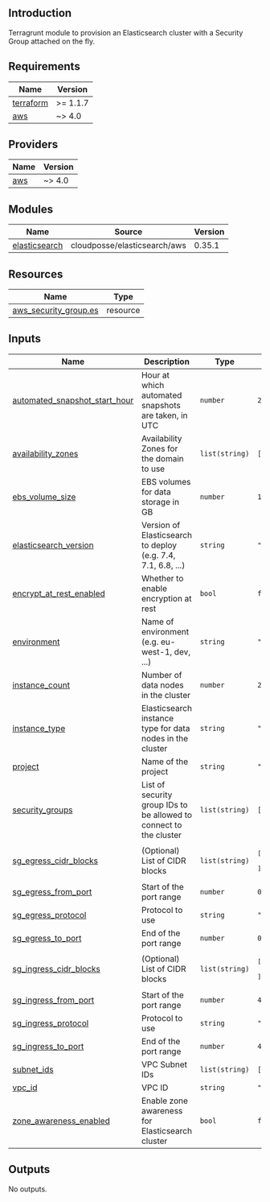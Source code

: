 <!-- BEGIN_TF_DOCS -->

## Introduction
Terragrunt module to provision an Elasticsearch cluster with a Security Group attached on the fly.


## Requirements

| Name | Version |
|------|---------|
| <a name="requirement_terraform"></a> [terraform](#requirement\_terraform) | >= 1.1.7 |
| <a name="requirement_aws"></a> [aws](#requirement\_aws) | ~> 4.0 |

## Providers

| Name | Version |
|------|---------|
| <a name="provider_aws"></a> [aws](#provider\_aws) | ~> 4.0 |

## Modules

| Name | Source | Version |
|------|--------|---------|
| <a name="module_elasticsearch"></a> [elasticsearch](#module\_elasticsearch) | cloudposse/elasticsearch/aws | 0.35.1 |

## Resources

| Name | Type |
|------|------|
| [aws_security_group.es](https://registry.terraform.io/providers/hashicorp/aws/latest/docs/resources/security_group) | resource |

## Inputs

| Name | Description | Type | Default | Required |
|------|-------------|------|---------|:--------:|
| <a name="input_automated_snapshot_start_hour"></a> [automated\_snapshot\_start\_hour](#input\_automated\_snapshot\_start\_hour) | Hour at which automated snapshots are taken, in UTC | `number` | `2` | no |
| <a name="input_availability_zones"></a> [availability\_zones](#input\_availability\_zones) | Availability Zones for the domain to use | `list(string)` | `[]` | no |
| <a name="input_ebs_volume_size"></a> [ebs\_volume\_size](#input\_ebs\_volume\_size) | EBS volumes for data storage in GB | `number` | `10` | no |
| <a name="input_elasticsearch_version"></a> [elasticsearch\_version](#input\_elasticsearch\_version) | Version of Elasticsearch to deploy (e.g. 7.4, 7.1, 6.8, ...) | `string` | `"6.5"` | no |
| <a name="input_encrypt_at_rest_enabled"></a> [encrypt\_at\_rest\_enabled](#input\_encrypt\_at\_rest\_enabled) | Whether to enable encryption at rest | `bool` | `false` | no |
| <a name="input_environment"></a> [environment](#input\_environment) | Name of environment (e.g. eu-west-1, dev, ...) | `string` | `""` | no |
| <a name="input_instance_count"></a> [instance\_count](#input\_instance\_count) | Number of data nodes in the cluster | `number` | `2` | no |
| <a name="input_instance_type"></a> [instance\_type](#input\_instance\_type) | Elasticsearch instance type for data nodes in the cluster | `string` | `"t2.small.elasticsearch"` | no |
| <a name="input_project"></a> [project](#input\_project) | Name of the project | `string` | `""` | no |
| <a name="input_security_groups"></a> [security\_groups](#input\_security\_groups) | List of security group IDs to be allowed to connect to the cluster | `list(string)` | `[]` | no |
| <a name="input_sg_egress_cidr_blocks"></a> [sg\_egress\_cidr\_blocks](#input\_sg\_egress\_cidr\_blocks) | (Optional) List of CIDR blocks | `list(string)` | <pre>[<br>  "0.0.0.0/0"<br>]</pre> | no |
| <a name="input_sg_egress_from_port"></a> [sg\_egress\_from\_port](#input\_sg\_egress\_from\_port) | Start of the port range | `number` | `0` | no |
| <a name="input_sg_egress_protocol"></a> [sg\_egress\_protocol](#input\_sg\_egress\_protocol) | Protocol to use | `string` | `"-1"` | no |
| <a name="input_sg_egress_to_port"></a> [sg\_egress\_to\_port](#input\_sg\_egress\_to\_port) | End of the port range | `number` | `0` | no |
| <a name="input_sg_ingress_cidr_blocks"></a> [sg\_ingress\_cidr\_blocks](#input\_sg\_ingress\_cidr\_blocks) | (Optional) List of CIDR blocks | `list(string)` | <pre>[<br>  "0.0.0.0/0"<br>]</pre> | no |
| <a name="input_sg_ingress_from_port"></a> [sg\_ingress\_from\_port](#input\_sg\_ingress\_from\_port) | Start of the port range | `number` | `443` | no |
| <a name="input_sg_ingress_protocol"></a> [sg\_ingress\_protocol](#input\_sg\_ingress\_protocol) | Protocol to use | `string` | `"tcp"` | no |
| <a name="input_sg_ingress_to_port"></a> [sg\_ingress\_to\_port](#input\_sg\_ingress\_to\_port) | End of the port range | `number` | `443` | no |
| <a name="input_subnet_ids"></a> [subnet\_ids](#input\_subnet\_ids) | VPC Subnet IDs | `list(string)` | `[]` | no |
| <a name="input_vpc_id"></a> [vpc\_id](#input\_vpc\_id) | VPC ID | `string` | `""` | no |
| <a name="input_zone_awareness_enabled"></a> [zone\_awareness\_enabled](#input\_zone\_awareness\_enabled) | Enable zone awareness for Elasticsearch cluster | `bool` | `false` | no |

## Outputs

No outputs.
<!-- END_TF_DOCS -->
